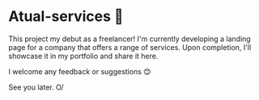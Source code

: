 # Atual-services 👷

This project my debut as a freelancer! I'm currently developing a landing page for a company that offers a range of services. Upon completion, I'll showcase it in my portfolio and share it here.

I welcome any feedback or suggestions 😊

See you later. O/
